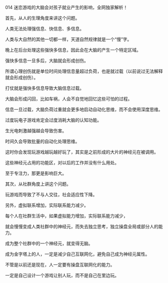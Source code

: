 014 迷恋游戏的大脑会对孩子就业产生的影响，全网独家解析！



首先，从人的生理角度来讲这个问题。



人类无法处理强信息、快信息、多信息。

人类与大自然的其他一切都一样，天道自然规律就是一个“慢”字。



晚上在后台处理这些强快多信息，因此会在大脑的产生一个特定区域。

强快多信息一旦多后，大脑就会形成创伤。

所谓心理创伤就是单位时间处理信息量超过负荷，也是就过载（以前说过无法解释就会形成创伤）。

打仗就是强快多信息导致大脑信息过载。

大脑会形成闪回，比如车祸，人会不自觉地回忆这些可怕的过程。

信息一旦过载，大脑负荷过重就会更多地启动自动化思维，而不会使用深度思维。

过度玩电子游戏肯定会过度消耗大脑的认知功能。

生光电刺激越强越会导致伤害。

时间久会导致批量的自动化处理思维。

这时你会发现玩游戏越玩越好玩了，其实是之前形成的大片的神经元在被调用。

这些神经元占用的功能区，对以后的工作并没有什么用处。

至于专注力，那更是影响巨大。





其次，从社群角度上讲这个问题。

玩游戏而导致了不与人交往，社会适应性下降。

另外，虚拟联系增加，实际联系能力减少。



每个人在社群生活中，如果虚拟能力增加，实际联系能力减少，

就会慢慢变成人类社群中的神经元，而失去独立思考，独立操盘全局或部分人的能力。

成为整个社群中的一个神经元，就变得无脑。

成为金字塔上的人，一定是减少自己互联网化，避免自己成为神经元属性。

不管是以前还是现在，人一定要有操盘互联网化的能力。

一定是自己设计一个游戏让别人玩，而不是自己在里边玩。



